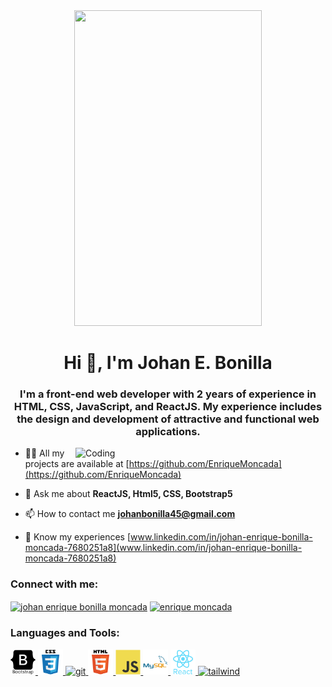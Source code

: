<div style="text-align:center">
  <img src="https://www.interviewbit.com/blog/wp-content/uploads/2021/08/2.jpg" width="300" height="505">
</div>
<h1 align="center">Hi 👋, I'm Johan E. Bonilla</h1>
<h3 align="center">I'm a front-end web developer with 2 years of experience in HTML, CSS, JavaScript, and ReactJS. My experience includes the design and development of attractive and functional web applications.
</h3>
<img align="right" alt="Coding" width="400" src="https://cdn.dribbble.com/users/1162077/screenshots/3848914/programmer.gif">

- 👨‍💻 All my projects are available at [https://github.com/EnriqueMoncada](https://github.com/EnriqueMoncada)

- 💬 Ask me about **ReactJS, Html5, CSS, Bootstrap5**

- 📫 How to contact me **johanbonilla45@gmail.com**

- 📄 Know my experiences [www.linkedin.com/in/johan-enrique-bonilla-moncada-7680251a8](www.linkedin.com/in/johan-enrique-bonilla-moncada-7680251a8)

<h3 align="left">Connect with me:</h3>
<p align="left">
<a href="https://linkedin.com/in/johan enrique bonilla moncada" target="blank"><img align="center" src="https://raw.githubusercontent.com/rahuldkjain/github-profile-readme-generator/master/src/images/icons/Social/linked-in-alt.svg" alt="johan enrique bonilla moncada" height="30" width="40" /></a>
<a href="https://fb.com/enrique moncada" target="blank"><img align="center" src="https://raw.githubusercontent.com/rahuldkjain/github-profile-readme-generator/master/src/images/icons/Social/facebook.svg" alt="enrique moncada" height="30" width="40" /></a>
</p>

<h3 align="left">Languages and Tools:</h3>
<p align="left"> <a href="https://getbootstrap.com" target="_blank" rel="noreferrer"> <img src="https://raw.githubusercontent.com/devicons/devicon/master/icons/bootstrap/bootstrap-plain-wordmark.svg" alt="bootstrap" width="40" height="40"/> </a> <a href="https://www.w3schools.com/css/" target="_blank" rel="noreferrer"> <img src="https://raw.githubusercontent.com/devicons/devicon/master/icons/css3/css3-original-wordmark.svg" alt="css3" width="40" height="40"/> </a> <a href="https://git-scm.com/" target="_blank" rel="noreferrer"> <img src="https://www.vectorlogo.zone/logos/git-scm/git-scm-icon.svg" alt="git" width="40" height="40"/> </a> <a href="https://www.w3.org/html/" target="_blank" rel="noreferrer"> <img src="https://raw.githubusercontent.com/devicons/devicon/master/icons/html5/html5-original-wordmark.svg" alt="html5" width="40" height="40"/> </a> <a href="https://developer.mozilla.org/en-US/docs/Web/JavaScript" target="_blank" rel="noreferrer"> <img src="https://raw.githubusercontent.com/devicons/devicon/master/icons/javascript/javascript-original.svg" alt="javascript" width="40" height="40"/> </a> <a href="https://www.mysql.com/" target="_blank" rel="noreferrer"> <img src="https://raw.githubusercontent.com/devicons/devicon/master/icons/mysql/mysql-original-wordmark.svg" alt="mysql" width="40" height="40"/> </a> <a href="https://reactjs.org/" target="_blank" rel="noreferrer"> <img src="https://raw.githubusercontent.com/devicons/devicon/master/icons/react/react-original-wordmark.svg" alt="react" width="40" height="40"/> </a> <a href="https://tailwindcss.com/" target="_blank" rel="noreferrer"> <img src="https://www.vectorlogo.zone/logos/tailwindcss/tailwindcss-icon.svg" alt="tailwind" width="40" height="40"/> </a> </p>

